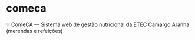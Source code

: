 # comeca
💡 ComeCA — Sistema web de gestão nutricional da ETEC Camargo Aranha (merendas e refeições)
